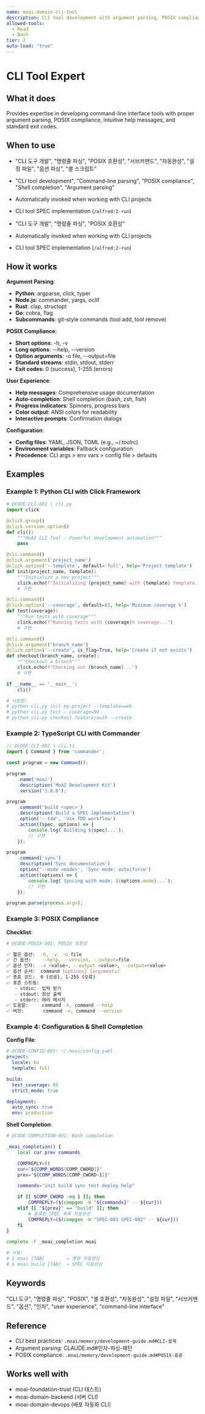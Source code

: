 ```yaml
---
name: moai-domain-cli-tool
description: CLI tool development with argument parsing, POSIX compliance, and user-friendly help messages
allowed-tools:
  - Read
  - Bash
tier: 2
auto-load: "true"
---
```


# CLI Tool Expert

## What it does

Provides expertise in developing command-line interface tools with proper argument parsing, POSIX compliance, intuitive help messages, and standard exit codes.

## When to use

- "CLI 도구 개발", "명령줄 파싱", "POSIX 호환성", "서브커맨드", "자동완성", "설정 파일", "옵션 파싱", "셸 스크립트"
- "CLI tool development", "Command-line parsing", "POSIX compliance", "Shell completion", "Argument parsing"
- Automatically invoked when working with CLI projects
- CLI tool SPEC implementation (`/alfred:2-run`)

- "CLI 도구 개발", "명령줄 파싱", "POSIX 호환성"
- Automatically invoked when working with CLI projects
- CLI tool SPEC implementation (`/alfred:2-run`)

## How it works

**Argument Parsing**:
- **Python**: argparse, click, typer
- **Node.js**: commander, yargs, oclif
- **Rust**: clap, structopt
- **Go**: cobra, flag
- **Subcommands**: git-style commands (tool add, tool remove)

**POSIX Compliance**:
- **Short options**: -h, -v
- **Long options**: --help, --version
- **Option arguments**: -o file, --output=file
- **Standard streams**: stdin, stdout, stderr
- **Exit codes**: 0 (success), 1-255 (errors)

**User Experience**:
- **Help messages**: Comprehensive usage documentation
- **Auto-completion**: Shell completion (bash, zsh, fish)
- **Progress indicators**: Spinners, progress bars
- **Color output**: ANSI colors for readability
- **Interactive prompts**: Confirmation dialogs

**Configuration**:
- **Config files**: YAML, JSON, TOML (e.g., ~/.toolrc)
- **Environment variables**: Fallback configuration
- **Precedence**: CLI args > env vars > config file > defaults

## Examples

### Example 1: Python CLI with Click Framework

```python
# @CODE:CLI-001 | cli.py
import click

@click.group()
@click.version_option()
def cli():
    """MoAI CLI Tool - Powerful development automation"""
    pass

@cli.command()
@click.argument('project_name')
@click.option('--template', default='full', help='Project template')
def init(project_name, template):
    """Initialize a new project"""
    click.echo(f"Initializing {project_name} with {template} template...")
    # 구현

@cli.command()
@click.option('--coverage', default=85, help='Minimum coverage %')
def test(coverage):
    """Run tests with coverage"""
    click.echo(f"Running tests with {coverage}% coverage...")
    # 구현

@cli.command()
@click.argument('branch_name')
@click.option('--create', is_flag=True, help='Create if not exists')
def checkout(branch_name, create):
    """Checkout a branch"""
    click.echo(f"Checking out {branch_name}...")
    # 구현

if __name__ == '__main__':
    cli()

# 사용법:
# python cli.py init my-project --template=web
# python cli.py test --coverage=90
# python cli.py checkout feature/auth --create
```

### Example 2: TypeScript CLI with Commander

```typescript
// @CODE:CLI-002 | cli.ts
import { Command } from 'commander';

const program = new Command();

program
    .name('moai')
    .description('MoAI Development Kit')
    .version('1.0.0');

program
    .command('build <spec>')
    .description('Build a SPEC implementation')
    .option('--tdd', 'Use TDD workflow')
    .action((spec, options) => {
        console.log(`Building ${spec}...`);
        // 구현
    });

program
    .command('sync')
    .description('Sync documentation')
    .option('--mode <mode>', 'Sync mode: auto|force')
    .action((options) => {
        console.log(`Syncing with mode: ${options.mode}...`);
        // 구현
    });

program.parse(process.argv);
```

### Example 3: POSIX Compliance

**Checklist**:
```bash
# @CODE:POSIX-001: POSIX 호환성

✅ 짧은 옵션:  -h, -v, -o file
✅ 긴 옵션:    --help, --version, --output=file
✅ 옵션 인자:  -o <value>, --output <value>, --output=<value>
✅ 옵션 순서:  command [options] [arguments]
✅ 종료 코드:  0 (성공), 1-255 (오류)
✅ 표준 스트림:
   - stdin:  입력 받기
   - stdout: 정상 출력
   - stderr: 에러 메시지
✅ 도움말:     command -h, command --help
✅ 버전:       command -v, command --version
```

### Example 4: Configuration & Shell Completion

**Config File**:
```yaml
# @CODE:CONFIG-001: ~/.moai/config.yaml
project:
  locale: ko
  template: full

build:
  test_coverage: 85
  strict_mode: true

deployment:
  auto_sync: true
  env: production
```

**Shell Completion**:
```bash
# @CODE:COMPLETION-001: Bash completion

_moai_completion() {
    local cur prev commands

    COMPREPLY=()
    cur="${COMP_WORDS[COMP_CWORD]}"
    prev="${COMP_WORDS[COMP_CWORD-1]}"

    commands="init build sync test deploy help"

    if [[ $COMP_CWORD -eq 1 ]]; then
        COMPREPLY=($(compgen -W "${commands}" -- ${cur}))
    elif [[ "${prev}" == "build" ]]; then
        # 등록된 SPEC 목록 자동완성
        COMPREPLY=($(compgen -W "SPEC-001 SPEC-002" -- ${cur}))
    fi
}

complete -F _moai_completion moai

# 사용:
# $ moai [TAB]        → 명령 자동완성
# $ moai build [TAB]  → SPEC 자동완성
```

## Keywords

"CLI 도구", "명령줄 파싱", "POSIX", "셸 호환성", "자동완성", "설정 파일", "서브커맨드", "옵션", "인자", "user experience", "command-line interface"

## Reference

- CLI best practices: `.moai/memory/development-guide.md#CLI-설계`
- Argument parsing: CLAUDE.md#인자-파싱-패턴
- POSIX compliance: `.moai/memory/development-guide.md#POSIX-표준`

## Works well with

- moai-foundation-trust (CLI 테스트)
- moai-domain-backend (서버 CLI)
- moai-domain-devops (배포 자동화 CLI)
